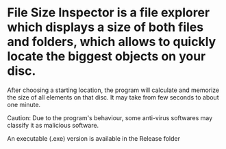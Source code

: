 # File Size Inspector is a file explorer which displays a size of both files and folders, which allows to quickly locate the biggest objects on your disc.
After choosing a starting location, the program will calculate and memorize the size of all elements on that disc. It may take from few seconds to about one minute.

Caution: Due to the program's behaviour, some anti-virus softwares may classify it as malicious software.

An executable (.exe) version is available in the Release folder
